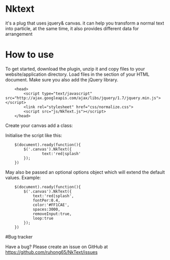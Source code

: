 # Nktext
it's a plug that uses jquery& canvas. it can help you transform a normal text into particle, at the same time, it also provides different data for arrangement

# How to use

To get started, download the plugin, unzip it and copy files to your website/application directory. Load files in the section of your HTML document. Make sure you also add the jQuery library.

        <head>
            <script type="text/javascript" src="http://ajax.googleapis.com/ajax/libs/jquery/1.7/jquery.min.js"></script>
            <link rel="stylesheet" href="css/normalize.css">
	        <script src="js/NkText.js"></script>
	    </head>

Create your canvas add a class:
        <canvas class="canvas"></canvas>

Initialise the script like this:

        $(document).ready(function(){
            $('.canvas').NkText({
                    text:'red|splash'
            });
        })

May also be passed an optional options object which will extend the default values. Example:
        
        $(document).ready(function(){
			$('.canvas').NkText({
				text:'red|splash',
				fontPer:0.4,
				color:'#FF1CAE',
				spaces:3000,
				removeInput:true,
				loop:true
			});
		})
		
#Bug tracker

Have a bug? Please create an issue on GitHub at https://github.com/ruhong65/NkText/issues

	
